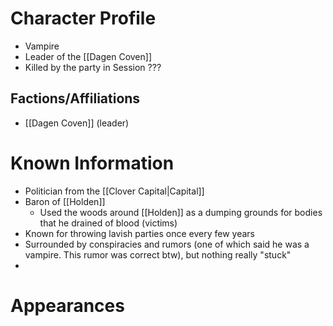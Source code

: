 # Character Profile
- Vampire
- Leader of the [[Dagen Coven]]
- Killed by the party in Session ???

## Factions/Affiliations
- [[Dagen Coven]] (leader)

# Known Information
- Politician from the [[Clover Capital|Capital]]
- Baron of [[Holden]]
	- Used the woods around [[Holden]] as a dumping grounds for bodies that he drained of blood (victims)
- Known for throwing lavish parties once every few years
- Surrounded by conspiracies and rumors (one of which said he was a vampire. This rumor was correct btw), but nothing really "stuck"
- 

# Appearances